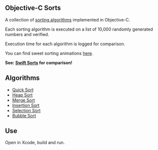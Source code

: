## Objective-C Sorts

A collection of [sorting algorithms](http://xkcd.com/1185/) implemented in Objective-C.

Each sorting algorithm is executed on a list of 10,000 randomly generated numbers and verified.

Execution time for each algorithm is logged for comparison.

You can find sweet sorting animations [here](http://www.sorting-algorithms.com).

**See: [Swift Sorts](https://github.com/jessesquires/swift-sorts) for comparison!**

## Algorithms

* [Quick Sort](http://en.wikipedia.org/wiki/Quicksort)
* [Heap Sort](http://en.wikipedia.org/wiki/Heapsort)
* [Merge Sort](http://en.wikipedia.org/wiki/Merge_sort)
* [Insertion Sort](http://en.wikipedia.org/wiki/Insertion_sort)
* [Selection Sort](http://en.wikipedia.org/wiki/Selection_sort)
* [Bubble Sort](http://en.wikipedia.org/wiki/Bubble_sort)

## Use

Open in Xcode, build and run.
